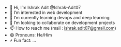 - 👋 Hi, I’m Ishrak Adit @Ishrak-Adit07
- 👀 I’m interested in web development
- 🌱 I’m currently learning devops and deep learning
- 💞️ I’m looking to collaborate on development projects
- 📫 How to reach me (mail : ishrak.adit07@gmail.com)
- 😄 Pronouns: He/Him
- ⚡ Fun fact: ...

<!---
Ishrak-Adit07/Ishrak-Adit07 is a ✨ special ✨ repository because its `README.md` (this file) appears on your GitHub profile.
You can click the Preview link to take a look at your changes.
--->
